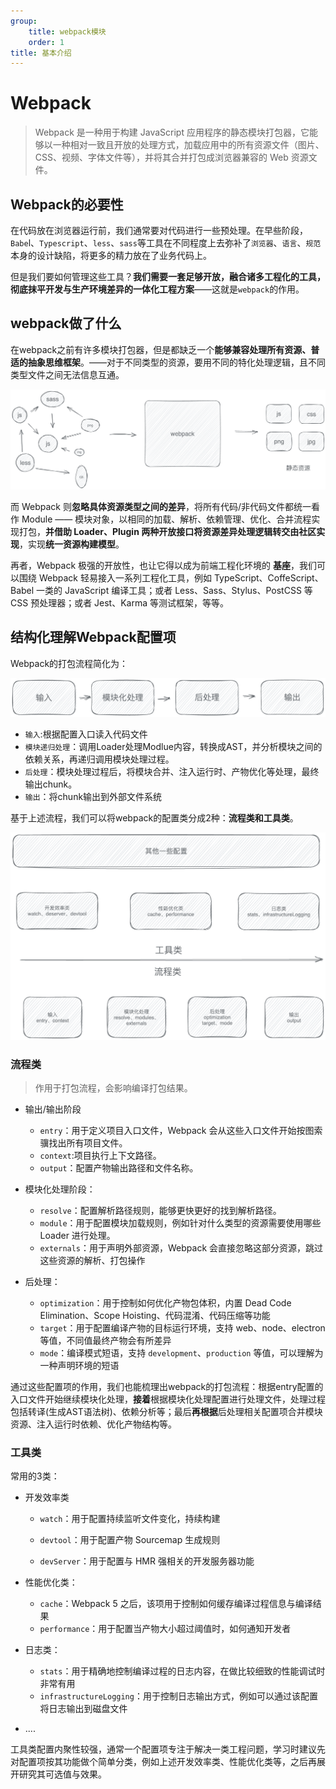 ```yaml
---
group: 
    title: webpack模块
    order: 1
title: 基本介绍
---
```


# Webpack

>Webpack 是一种用于构建 JavaScript 应用程序的静态模块打包器，它能够以一种相对一致且开放的处理方式，加载应用中的所有资源文件（图片、CSS、视频、字体文件等），并将其合并打包成浏览器兼容的 Web 资源文件。

## Webpack的必要性

在代码放在浏览器运行前，我们通常要对代码进行一些预处理。在早些阶段，`Babe`l、`Typescript`、`less`、`sass`等工具在不同程度上去弥补了`浏览器`、`语言`、`规范`本身的设计缺陷，将更多的精力放在了业务代码上。

但是我们要如何管理这些工具？**我们需要一套足够开放，融合诸多工程化的工具，彻底抹平开发与生产环境差异的一体化工程方案**——这就是`webpack`的作用。

## webpack做了什么

在webpack之前有许多模块打包器，但是都缺乏一个**能够兼容处理所有资源、普适的抽象思维框架**。——对于不同类型的资源，要用不同的特化处理逻辑，且不同类型文件之间无法信息互通。

![无标题-2023-05-17-2313](../../public/images/1.png)

而 Webpack 则**忽略具体资源类型之间的差异**，将所有代码/非代码文件都统一看作 Module —— 模块对象，以相同的加载、解析、依赖管理、优化、合并流程实现打包，**并借助 Loader、Plugin 两种开放接口将资源差异处理逻辑转交由社区实现**，实现**统一资源构建模型**。

再者，Webpack 极强的开放性，也让它得以成为前端工程化环境的 **基座**，我们可以围绕 Webpack 轻易接入一系列工程化工具，例如 TypeScript、CoffeScript、Babel 一类的 JavaScript 编译工具；或者 Less、Sass、Stylus、PostCSS 等 CSS 预处理器；或者 Jest、Karma 等测试框架，等等。

## 结构化理解Webpack配置项

Webpack的打包流程简化为：

![2](../../public/images/2.png)

- `输入`:根据配置入口读入代码文件
- `模块递归处理`：调用Loader处理Modlue内容，转换成AST，并分析模块之间的依赖关系，再递归调用模块处理过程。
- `后处理`：模块处理过程后，将模块合并、注入运行时、产物优化等处理，最终输出chunk。
- `输出`：将chunk输出到外部文件系统

基于上述流程，我们可以将webpack的配置类分成2种：**流程类和工具类**。

![3](../../public/images/3.png)

### 流程类

>作用于打包流程，会影响编译打包结果。

- 输出/输出阶段
  - `entry`：用于定义项目入口文件，Webpack 会从这些入口文件开始按图索骥找出所有项目文件。
  - `context`:项目执行上下文路径。
  - `output`：配置产物输出路径和文件名称。
- 模块化处理阶段：
  - `resolve`：配置解析路径规则，能够更快更好的找到解析路径。
  - `module`：用于配置模块加载规则，例如针对什么类型的资源需要使用哪些 Loader 进行处理。
  - `externals`：用于声明外部资源，Webpack 会直接忽略这部分资源，跳过这些资源的解析、打包操作

- 后处理：
  - `optimization`：用于控制如何优化产物包体积，内置 Dead Code Elimination、Scope Hoisting、代码混淆、代码压缩等功能
  - `target`：用于配置编译产物的目标运行环境，支持 web、node、electron 等值，不同值最终产物会有所差异
  - `mode`：编译模式短语，支持 `development`、`production` 等值，可以理解为一种声明环境的短语

通过这些配置项的作用，我们也能梳理出webpack的打包流程：根据entry配置的入口文件开始继续模块化处理，**接着**根据模块化处理配置进行处理文件，处理过程包括转译(生成AST语法树)、依赖分析等；最后**再根据**后处理相关配置项合并模块资源、注入运行时依赖、优化产物结构等。

### 工具类

常用的3类：

- 开发效率类

  - `watch`：用于配置持续监听文件变化，持续构建

  - `devtool`：用于配置产物 Sourcemap 生成规则

  - `devServer`：用于配置与 HMR 强相关的开发服务器功能

- 性能优化类：
  - `cache`：Webpack 5 之后，该项用于控制如何缓存编译过程信息与编译结果
  - `performance`：用于配置当产物大小超过阈值时，如何通知开发者
- 日志类：
  - `stats`：用于精确地控制编译过程的日志内容，在做比较细致的性能调试时非常有用
  - `infrastructureLogging`：用于控制日志输出方式，例如可以通过该配置将日志输出到磁盘文件
- ....

工具类配置内聚性较强，通常一个配置项专注于解决一类工程问题，学习时建议先对配置项按其功能做个简单分类，例如上述开发效率类、性能优化类等，之后再展开研究其可选值与效果。

